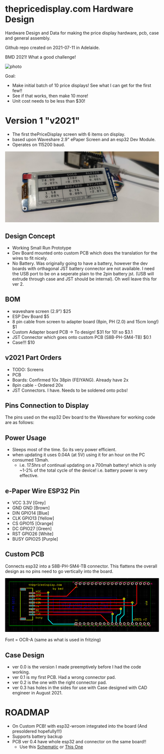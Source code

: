 # thepricedisplay.com Hardware Design

Hardware Design and Data for making the price display hardware, pcb, case and general assembly.

Github repo created on 2021-07-11 in Adelaide.  

BMD 2021! What a good challenge!

![photo](v2021/Case%20Design/case_render_from_cad_designer.jpg)

Goal:
* Make initial batch of 10 price displays! See what I can get for the first few!!
* See if that works, then make 10 more!
* Unit cost needs to be less than $30!


# Version 1 "**v2021**"

* The first thePriceDisplay screen with 6 items on display. 
* based upon Waveshare 2.9" ePaper Screen and an esp32 Dev Module.
* Operates on 115200 baud.

![photo](v2021/_photos/2021-06-27%20IMG151400_mainscreencomplete.jpg)

## Design Concept
* Working Small Run Prototype
* Dev Board mounted onto custom PCB which does the translation for the wires to fit nicely. 
* No Battery. Was originally going to have a battery, however the dev boards with orthagonal JST battery connector are not available. I need the USB port to be on a seperate plain to the 2pin battery jst. (USB will extrude through case and JST should be internal). Oh well leave this for ver 2.

## BOM
* waveshare screen (2.9")                                                     $25
* ESP Dev Board                                                               $5
* 8 pin cable from screen to adapter board (8pin, PH (2.0) and 15cm long!)    $1
* Custom Adapter board PCB -> To design!                                      $31 for 10! so $3.1 
* JST Connector which goes onto custom PCB (S8B-PH-SM4-TB)                    $0.1                    
* Case!!!                                                                     $10

## v2021 Part Orders
* TODO: Screens
* PCB
* Boards: Confirmed 10x 38pin (FEIYANG). Already have 2x
* 8pin cable - Ordered 20x
* JST Connectors. I have. Needs to be soldered onto pcbs!

## Pins Connection to Display 
The pins used on the esp32 Dev board to the Waveshare for working code are as follows:

## Power Usage
* Sleeps most of the time. So its very power efficient.
* when updating it uses 0.04A (at 5V) using it for an hour on the PC consumed 13mah.
    - i.e. 17.5hrs of continual updating on a 700mah battery! which is only ~1-2% of the total cycle of the device! i.e. battery power is very effective.

## e-Paper Wire     ESP32 Pin
* VCC              3.3V         [Grey]
* GND              GND          [Brown]
* DIN              GPIO14       [Blue]
* CLK              GPIO13       [Yellow]
* CS               GPIO15       [Orange]
* DC               GPIO27       [Green]
* RST              GPIO26       [White]
* BUSY             GPIO25       [Purple]

## Custom PCB 

Connects esp32 into a S8B-PH-SM4-TB connector. This flattens the overall design as no pins need to go vertically into the board.

![photo](v2021/_photos/pcb.png)

Font = OCR-A (same as what is used in fritzing)

## Case Design

* ver 0.0 is the version I made preemptively before I had the code working.
* ver 0.1 is my first PCB. Had a wrong connector pad.
* ver 0.2 is the one with the right connector pad.
* ver 0.3 has holes in the sides for use with Case designed with CAD engineer in August 2021.


# ROADMAP
* On Custom PCB! with esp32-wroom integrated into the board (And presoldered hopefully!!!)
* Supports battery backup
* PCB ver 0.4 have whole esp32 and connector on the same board!!
    * Use this [Schematic](https://learn.adafruit.com/huzzah32-esp32-breakout-board/downloads) or [This One](https://learn.adafruit.com/adafruit-huzzah32-esp32-feather/downloads)